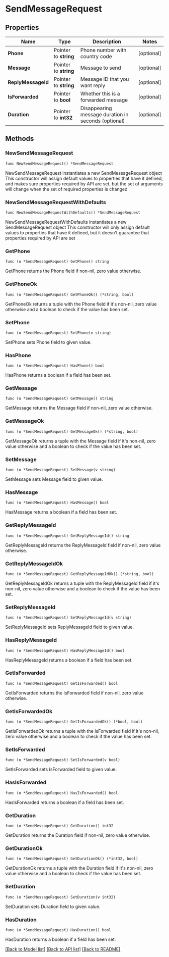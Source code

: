 # SendMessageRequest

## Properties

Name | Type | Description | Notes
------------ | ------------- | ------------- | -------------
**Phone** | Pointer to **string** | Phone number with country code | [optional] 
**Message** | Pointer to **string** | Message to send | [optional] 
**ReplyMessageId** | Pointer to **string** | Message ID that you want reply | [optional] 
**IsForwarded** | Pointer to **bool** | Whether this is a forwarded message | [optional] 
**Duration** | Pointer to **int32** | Disappearing message duration in seconds (optional) | [optional] 

## Methods

### NewSendMessageRequest

`func NewSendMessageRequest() *SendMessageRequest`

NewSendMessageRequest instantiates a new SendMessageRequest object
This constructor will assign default values to properties that have it defined,
and makes sure properties required by API are set, but the set of arguments
will change when the set of required properties is changed

### NewSendMessageRequestWithDefaults

`func NewSendMessageRequestWithDefaults() *SendMessageRequest`

NewSendMessageRequestWithDefaults instantiates a new SendMessageRequest object
This constructor will only assign default values to properties that have it defined,
but it doesn't guarantee that properties required by API are set

### GetPhone

`func (o *SendMessageRequest) GetPhone() string`

GetPhone returns the Phone field if non-nil, zero value otherwise.

### GetPhoneOk

`func (o *SendMessageRequest) GetPhoneOk() (*string, bool)`

GetPhoneOk returns a tuple with the Phone field if it's non-nil, zero value otherwise
and a boolean to check if the value has been set.

### SetPhone

`func (o *SendMessageRequest) SetPhone(v string)`

SetPhone sets Phone field to given value.

### HasPhone

`func (o *SendMessageRequest) HasPhone() bool`

HasPhone returns a boolean if a field has been set.

### GetMessage

`func (o *SendMessageRequest) GetMessage() string`

GetMessage returns the Message field if non-nil, zero value otherwise.

### GetMessageOk

`func (o *SendMessageRequest) GetMessageOk() (*string, bool)`

GetMessageOk returns a tuple with the Message field if it's non-nil, zero value otherwise
and a boolean to check if the value has been set.

### SetMessage

`func (o *SendMessageRequest) SetMessage(v string)`

SetMessage sets Message field to given value.

### HasMessage

`func (o *SendMessageRequest) HasMessage() bool`

HasMessage returns a boolean if a field has been set.

### GetReplyMessageId

`func (o *SendMessageRequest) GetReplyMessageId() string`

GetReplyMessageId returns the ReplyMessageId field if non-nil, zero value otherwise.

### GetReplyMessageIdOk

`func (o *SendMessageRequest) GetReplyMessageIdOk() (*string, bool)`

GetReplyMessageIdOk returns a tuple with the ReplyMessageId field if it's non-nil, zero value otherwise
and a boolean to check if the value has been set.

### SetReplyMessageId

`func (o *SendMessageRequest) SetReplyMessageId(v string)`

SetReplyMessageId sets ReplyMessageId field to given value.

### HasReplyMessageId

`func (o *SendMessageRequest) HasReplyMessageId() bool`

HasReplyMessageId returns a boolean if a field has been set.

### GetIsForwarded

`func (o *SendMessageRequest) GetIsForwarded() bool`

GetIsForwarded returns the IsForwarded field if non-nil, zero value otherwise.

### GetIsForwardedOk

`func (o *SendMessageRequest) GetIsForwardedOk() (*bool, bool)`

GetIsForwardedOk returns a tuple with the IsForwarded field if it's non-nil, zero value otherwise
and a boolean to check if the value has been set.

### SetIsForwarded

`func (o *SendMessageRequest) SetIsForwarded(v bool)`

SetIsForwarded sets IsForwarded field to given value.

### HasIsForwarded

`func (o *SendMessageRequest) HasIsForwarded() bool`

HasIsForwarded returns a boolean if a field has been set.

### GetDuration

`func (o *SendMessageRequest) GetDuration() int32`

GetDuration returns the Duration field if non-nil, zero value otherwise.

### GetDurationOk

`func (o *SendMessageRequest) GetDurationOk() (*int32, bool)`

GetDurationOk returns a tuple with the Duration field if it's non-nil, zero value otherwise
and a boolean to check if the value has been set.

### SetDuration

`func (o *SendMessageRequest) SetDuration(v int32)`

SetDuration sets Duration field to given value.

### HasDuration

`func (o *SendMessageRequest) HasDuration() bool`

HasDuration returns a boolean if a field has been set.


[[Back to Model list]](../README.md#documentation-for-models) [[Back to API list]](../README.md#documentation-for-api-endpoints) [[Back to README]](../README.md)


